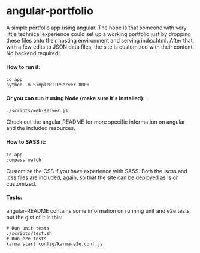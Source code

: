 angular-portfolio
=================

A simple portfolio app using angular. The hope is that someone with very little technical experience could set up a working portfolio just by dropping these files onto their hosting environment and serving index.html. After that, with a few edits to JSON data files, the site is customized with their content. No backend required!

#### How to run it:

    cd app
    python -m SimpleHTTPServer 8000
    
#### Or you can run it using Node (make sure it's installed):

    ./scripts/web-server.js
    
Check out the angular README for more specific information on angular and the included resources.

    
#### How to SASS it:

    cd app
    compass watch

Customize the CSS if you have experience with SASS. Both the .scss and .css files are included, again, so that the site can be deployed as is or customized.

#### Tests:

angular-README contains some information on running unit and e2e tests, but the gist of it is this:

    # Run unit tests
    ./scripts/test.sh
    # Run e2e tests
    karma start config/karma-e2e.conf.js
